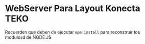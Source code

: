 # WebServer Para Layout Konecta TEKO

Recuerden que deben de ejecutar ```npm install``` para reconstruir los modulosd de NODE.JS